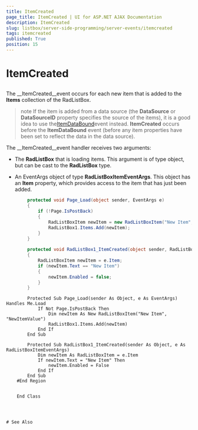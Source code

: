 ```yaml
---
title: ItemCreated
page_title: ItemCreated | UI for ASP.NET AJAX Documentation
description: ItemCreated
slug: listbox/server-side-programming/server-events/itemcreated
tags: itemcreated
published: True
position: 15
---
```


# ItemCreated



## 

The __ItemCreated__event occurs for each new item that is added to the __Items__ collection of the RadListBox.

>note If the item is added from a data source (the __DataSource__ or __DataSourceID__ property specifies the source of the items), it is a good idea to use the[ItemDataBound](4F4B15B3-7C02-4BAF-A1E1-27F089C40A92)event instead. __ItemCreated__ occurs before the __ItemDataBound__ event (before any item properties have been set to reflect the data in the data source).
>


The __ItemCreated__event handler receives two arguments:

* The __RadListBox__ that is loading items. This argument is of type object, but can be cast to the __RadListBox__ type.

* An EventArgs object of type __RadListBoxItemEventArgs__. This object has an __Item__ property, which provides access to the item that has just been added.



````C#
	    protected void Page_Load(object sender, EventArgs e)
	    {
	        if (!Page.IsPostBack)
	        {
	            RadListBoxItem newItem = new RadListBoxItem("New Item", "NewItemValue");
	            RadListBox1.Items.Add(newItem);
	        }
	    }
	
	    protected void RadListBox1_ItemCreated(object sender, RadListBoxItemEventArgs e)
	    {
	        RadListBoxItem newItem = e.Item;
	        if (newItem.Text == "New Item")
	        {
	            newItem.Enabled = false;
	        }
	    }
````
````VB.NET
	    Protected Sub Page_Load(sender As Object, e As EventArgs) Handles Me.Load
	        If Not Page.IsPostBack Then
	            Dim newItem As New RadListBoxItem("New Item", "NewItemValue")
	            RadListBox1.Items.Add(newItem)
	        End If
	    End Sub
	
	    Protected Sub RadListBox1_ItemCreated(sender As Object, e As RadListBoxItemEventArgs)
	        Dim newItem As RadListBoxItem = e.Item
	        If newItem.Text = "New Item" Then
	            newItem.Enabled = False
	        End If
	    End Sub
	#End Region
	
	
	End Class




# See Also
